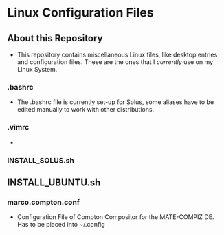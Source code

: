 # Linux Configuration Files
## About this Repository
* This repository contains miscellaneous Linux files, like desktop entries and configuration files. These are the ones that I *currently* use on my Linux System.

### .bashrc
* The .bashrc file is currently set-up for Solus, some aliases have to be edited manually to work with other distributions.

### .vimrc
*

### INSTALL_SOLUS.sh

## INSTALL_UBUNTU.sh

### marco.compton.conf
* Configuration File of Compton Compositor for the MATE-COMPIZ DE. Has to be placed into ~/.config

